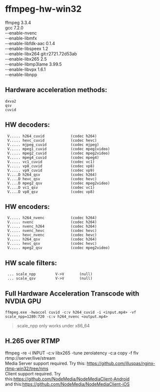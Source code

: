 # ffmpeg-hw-win32
ffmpeg 3.3.4  
gcc 7.2.0  
--enable-nvenc              
--enable-libmfx             
--enable-libfdk-aac         0.1.4  
--enable-libspeex           1.2  
--enable-libx264            git:r2721.72d53ab  
--enable-libx265            2.5  
--enable-libmp3lame         3.99.5  
--enable-libvpx             1.6.1  
--enable-libnpp

## Hardware acceleration methods:
```
dxva2
qsv
cuvid
```

## HW decoders:
```
 V..... h264_cuvid            (codec h264)
 V..... hevc_cuvid            (codec hevc)
 V..... mjpeg_cuvid           (codec mjpeg)
 V..... mpeg1_cuvid           (codec mpeg1video)
 V..... mpeg2_cuvid           (codec mpeg2video)
 V..... mpeg4_cuvid           (codec mpeg4)
 V..... vc1_cuvid             (codec vc1)
 V..... vp8_cuvid             (codec vp8)
 V..... vp9_cuvid             (codec vp9)
 V....D h264_qsv              (codec h264)
 V....D hevc_qsv              (codec hevc)
 V....D mpeg2_qsv             (codec mpeg2video)
 V....D vc1_qsv               (codec vc1)
 V....D vp8_qsv               (codec vp8)
```

## HW encoders:
```
 V..... h264_nvenc            (codec h264)
 V..... nvenc                 (codec h264)
 V..... nvenc_h264            (codec h264)
 V..... nvenc_hevc            (codec hevc)
 V..... hevc_nvenc            (codec hevc)
 V..... h264_qsv              (codec h264)
 V..... hevc_qsv              (codec hevc)
 V..... mpeg2_qsv             (codec mpeg2video)
```
## HW scale filters:
```
 ... scale_npp         V->V       (null)
 ... scale_qsv         V->V       (null)
```

## Full Hardware Acceleration Transcode with NVDIA GPU
```
ffmpeg.exe -hwaccel cuvid -c:v h264_cuvid -i <input.mp4> -vf scale_npp=1280:720 -c:v h264_nvenc <output.mp4>
```
> scale_npp only works under x86_64

## H.265 over RTMP
ffmpeg -re -i INPUT -c:v libx265 -tune zerolatency -c:a copy -f flv rtmp://server/live/stream  
Media Server support required. Try this: https://github.com/illuspas/nginx-rtmp-win32/tree/nms  
Client support required. Try this:https://github.com/NodeMedia/NodeMediaClient-Android  
and this:https://github.com/NodeMedia/NodeMediaClient-iOS
